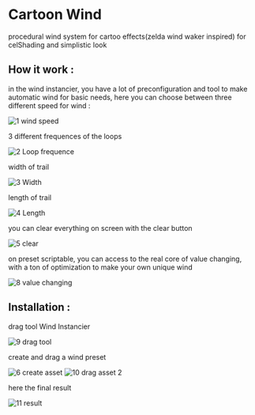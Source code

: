 # Cartoon Wind
procedural wind system for cartoo effects(zelda wind waker inspired) for celShading and simplistic look


## How it work :

in the wind instancier, you have a lot of preconfiguration and tool to make automatic wind for basic needs, here you can choose between three different speed for wind :

![1 wind speed](https://github.com/Light974-M/UnityPersonalDataBank/assets/72139424/32829e79-785d-4896-bcee-3e02e5938fba)


3 different frequences of the loops

![2 Loop frequence](https://github.com/Light974-M/UnityPersonalDataBank/assets/72139424/affc6f2c-c15d-41ec-b4c9-9ba32f080b4e)


width of trail

![3 Width](https://github.com/Light974-M/UnityPersonalDataBank/assets/72139424/59d07f9b-c33e-4118-acf4-e16309e5a326)


length of trail

![4 Length](https://github.com/Light974-M/UnityPersonalDataBank/assets/72139424/f8f3fa4f-7c0c-43ef-9b21-4d6d81070179)


you can clear everything on screen with the clear button

![5 clear](https://github.com/Light974-M/UnityPersonalDataBank/assets/72139424/f9e17e9f-899e-4c21-90fc-01dc10b41c69)


on preset scriptable, you can access to the real core of value changing, with a ton of optimization to make your own unique wind

![8 value changing](https://github.com/Light974-M/UnityPersonalDataBank/assets/72139424/33181eb0-a144-4899-b5ec-ad9d4015f49b)


## Installation :


drag tool Wind Instancier

![9 drag tool](https://github.com/Light974-M/UnityPersonalDataBank/assets/72139424/cc297707-0350-4da1-84b2-ba749d0428ec)


create and drag a wind preset

![6 create asset](https://github.com/Light974-M/UnityPersonalDataBank/assets/72139424/58090072-8123-4dd5-aa31-8f3b03d079cb)
![10 drag asset 2](https://github.com/Light974-M/UnityPersonalDataBank/assets/72139424/b94445c3-732d-46b5-b0c3-96cd0d6b50ac)


here the final result

![11 result](https://github.com/Light974-M/UnityPersonalDataBank/assets/72139424/3bba6e3c-d3ec-4a8d-b3f0-5d23c8220a3f)

